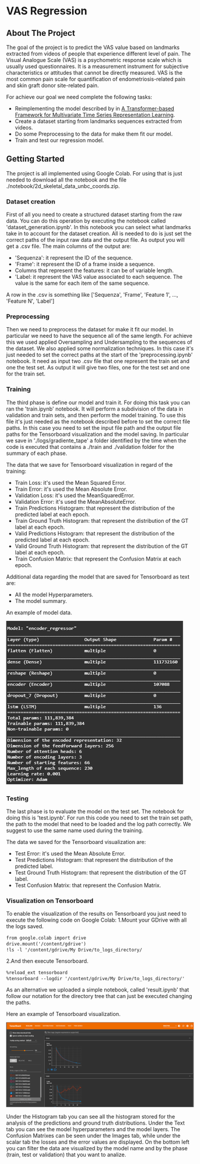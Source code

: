 # VAS Regression

<!-- ABOUT THE PROJECT -->
## About The Project

The goal of the project is to predict the VAS value based on landmarks extracted from videos of people that experience different level of pain.
The Visual Analogue Scale (VAS) is a psychometric response scale which is usually used questionnaires. It is a measurement instrument for subjective characteristics or attitudes that cannot be directly measured.
VAS is the most common pain scale for quantification of endometriosis-related pain and skin graft donor site-related pain.

For achieve our goal we need complete the following tasks:
* Reimplementing the model described by in [A Transformer-based Framework for Multivariate Time Series Representation Learning](https://arxiv.org/abs/2010.02803).
* Create a dataset starting from landmarks sequences extracted from videos.
* Do some Preprocessing to the data for make them fit our model.
* Train and test our regression model.


<!-- GETTING STARTED -->
## Getting Started

The project is all implemented using Google Colab. 
For using that is just needed to download all the notebook and the file  ./notebook/2d_skeletal_data_unbc_coords.zip.

### Dataset creation

First of all you need to create a structured dataset starting from the raw data. 
You can do this operation by executing the notebook called 'dataset_generation.ipynb'.
In this notebook you can select what landmarks take in to account for the dataset creation.
All is needed to do is just set the correct paths of the input raw data and the output file.
As output you will get a .csv file.
The main columns of the output are:
* 'Sequenza': it represent the ID of the sequence.
* 'Frame': it represent the ID of a frame inside a sequence.
* Columns that represent the features: it can be of variable length.
* 'Label: it represent the VAS value associated to each sequence. The value is the same for each item of the same sequence.

A row in the .csv is something like ['Sequenza', 'Frame', 'Feature 1', ..., 'Feature N', 'Label']

### Preprocessing

Then we need to preprocess the dataset for make it fit our model. 
In particular we need to have the sequence all of the same length. For achieve this we used applied Oversampling and Undersampling to the sequences of the dataset. We also applied some normalization techniques.
In this case it's just needed to set the correct paths at the start of the 'preprocessing.ipynb' notebook.
It need as input two .csv file that one represent the train set and one the test set.
As output it will give two files, one for the test set and one for the train set.

### Training

The third phase is define our model and train it.
For doing this task you can ran the 'train.ipynb' notebook. 
It will perform a subdivision of the data in validation and train sets, and then perform the model training. To use this file it's just needed as the notebook described before to set the correct file paths. In this case you need to set the input file path and the output file paths for the Tensorboard visualization and the model saving.
In particular we save in './logs/gradiente_tape' a folder identified by the time when the code is executed that contains a ./train and ./validation folder for the summary of each phase.

The data that we save for Tensorboard visualization in regard of the training:
* Train Loss: it's used the Mean Squared Error.
* Train Error: it's used the Mean Absolute Error.
* Validation Loss: it's used the MeanSquaredError.
* Validation Error: it's used the MeanAbsoluteError.
* Train Predictions Histogram: that represent the distribution of the predicted label at each epoch.
* Train Ground Truth Histogram: that represent the distribution of the GT label at each epoch.
* Valid Predictions Histogram: that represent the distribution of the predicted label at each epoch.
* Valid Ground Truth Histogram: that represent the distribution of the GT label at each epoch.
* Train Confusion Matrix: that represent the Confusion Matrix at each epoch.

Additional data regarding the model that are saved for Tensorboard as text are:
* All the model Hyperparameters.
* The model summary.

An example of model data.


![Model Summary][model-summary]


### Testing

The last phase is to evaluate the model on the test set. The notebook for doing this is 'test.ipynb'.
For run this code you need to set the train set path, the path to the model that need to be loaded and the log path correctly. We suggest to use the same name used during the training.

The data we saved for the Tensorboard visualization are:
* Test Error: it's used the Mean Absolute Error.
* Test Predictions Histogram: that represent the distribution of the predicted label.
* Test Ground Truth Histogram: that represent the distribution of the GT label.
* Test Confusion Matrix: that represent the Confusion Matrix.

### Visualization on Tensorboard

To enable the visualization of the results on Tensorboard you just need to execute the following code on Google Colab:
1.Mount your GDrive with all the logs saved.
  ```
  from google.colab import drive
  drive.mount('/content/gdrive')
  !ls -l '/content/gdrive/My Drive/to_logs_directory/
  ```
2.And then execute Tensorboard.
   ```
   %reload_ext tensorboard
   %tensorboard --logdir '/content/gdrive/My Drive/to_logs_directory/'
   ```
   
As an alternative we uploaded a simple notebook, called 'result.ipynb' that follow our notation for the directory tree that can just be executed changing the paths.

Here an example of Tensorboard visualization.

![Tensorboard Example][tensorboard-example]




<!-- MARKDOWN LINKS & IMAGES -->
[model-summary]: images/model_summary.jpg
[tensorboard-example]: images/tensorboard_sample.png


Under the Histogram tab you can see all the histogram stored for the analysis of the predictions and ground truth distributions.
Under the Text tab you can see the model hyperparameters and the model layers.
The Confusion Matrixes can be seen under the Images tab, while under the scalar tab the losses and the error values are displayed.
On the bottom left you can filter the data are visualized by the model name and by the phase (train, test or validation) that you want to analize.

